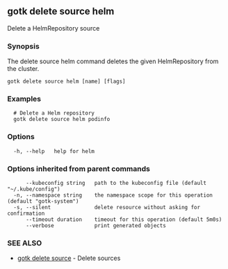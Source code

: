 ## gotk delete source helm

Delete a HelmRepository source

### Synopsis

The delete source helm command deletes the given HelmRepository from the cluster.

```
gotk delete source helm [name] [flags]
```

### Examples

```
  # Delete a Helm repository
  gotk delete source helm podinfo

```

### Options

```
  -h, --help   help for helm
```

### Options inherited from parent commands

```
      --kubeconfig string   path to the kubeconfig file (default "~/.kube/config")
  -n, --namespace string    the namespace scope for this operation (default "gotk-system")
  -s, --silent              delete resource without asking for confirmation
      --timeout duration    timeout for this operation (default 5m0s)
      --verbose             print generated objects
```

### SEE ALSO

* [gotk delete source](gotk_delete_source.md)	 - Delete sources

